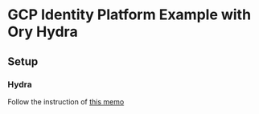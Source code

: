 # GCP Identity Platform Example with Ory Hydra

## Setup

### Hydra

Follow the instruction of [this memo](./docs/hydra.md)